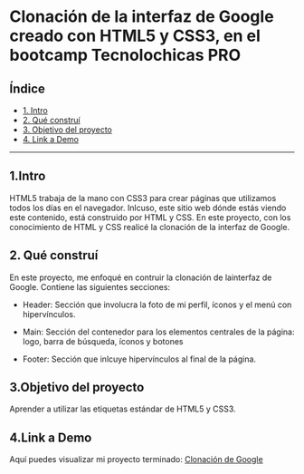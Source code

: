# Clonación de la interfaz de Google creado con HTML5 y CSS3, en el bootcamp Tecnolochicas PRO

## **Índice**

* [1. Intro]([https://github.com/IvannaValezka/Clonaci-ngoogle/new/main?readme=1#1intro](https://github.com/IvannaValezka/Clonaci-ngoogle/blob/main/README.md#1intro))
* [2. Qué construí](https://github.com/IvannaValezka/Clonaci-ngoogle/new/main?readme=1#2-qu%C3%A9-constru%C3%AD)
* [3. Objetivo del proyecto](https://github.com/IvannaValezka/Clonaci-ngoogle/new/main?readme=1#3objetivo-del-proyecto)
* [4. Link a Demo](https://github.com/IvannaValezka/Clonaci-ngoogle/new/main?readme=1#4link-a-demo)


****

## 1.Intro
HTML5 trabaja de la mano con CSS3 para crear páginas que utilizamos todos los días en el navegador. Inlcuso, este sitio web dónde estás viendo este contenido, está construido por HTML y CSS.
En este proyecto, con los conocimiento de HTML y CSS realicé la clonación de la interfaz de Google.

## 2. Qué construí
En este proyecto, me enfoqué en contruir la clonación de lainterfaz de Google. Contiene las siguientes secciones: 
* Header: Sección que involucra la foto de mi perfil, íconos y el menú con hipervínculos.

* Main: Sección del contenedor para los elementos centrales de la página: logo, barra de búsqueda, íconos y botones

* Footer: Sección que inlcuye hipervínculos al final de la página. 

## 3.Objetivo del proyecto
Aprender a utilizar las etiquetas estándar de HTML5 y CSS3.

## 4.Link a Demo
Aquí puedes visualizar mi proyecto terminado: [Clonación de Google](#)



